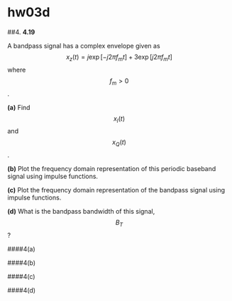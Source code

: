 # hw03d

##4.
**4.19**

A bandpass signal has a complex envelope given as 
$$
x_z(t)=j\exp{\left[-j2\pi{f_m}t\right]}+3\exp{\left[j2\pi{f_m}t\right]}
$$
where $$f_m>0$$.

**(a)** Find $$x_I(t)$$ and $$x_Q(t)$$.

**(b)** Plot the frequency domain representation of this periodic baseband signal using impulse functions.

**(c)** Plot the frequency domain representation of the bandpass signal using impulse functions.

**(d)** What is the bandpass bandwidth of this signal, $$B_T$$?


####4(a)


####4(b)


####4(c)


####4(d)